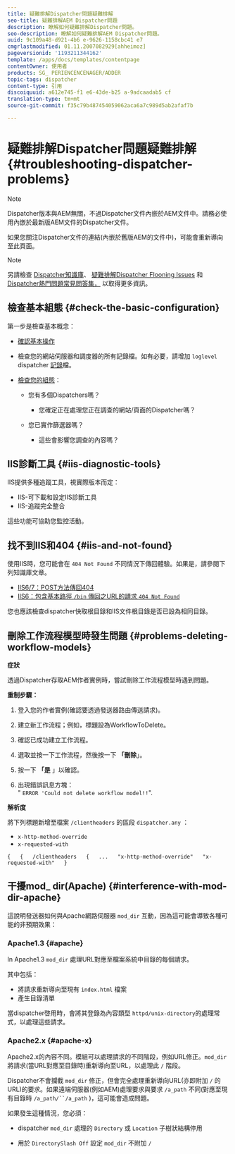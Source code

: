 ```yaml
---
title: 疑難排解Dispatcher問題疑難排解
seo-title: 疑難排解AEM Dispatcher問題
description: 瞭解如何疑難排解Dispatcher問題。
seo-description: 瞭解如何疑難排解AEM Dispatcher問題。
uuid: 9c109a48-d921-4b6 e-9626-1158cbc41 e7
cmgrlastmodified: 01.11.2007082929[ahheimoz]
pageversionid: '1193211344162'
template: /apps/docs/templates/contentpage
contentOwner: 使用者
products: SG_ PERIENCENCENAGER/ADDER
topic-tags: dispatcher
content-type: 引用
discoiquuid: a612e745-f1 e6-43de-b25 a-9adcaadab5 cf
translation-type: tm+mt
source-git-commit: f35c79b487454059062aca6a7c989d5ab2afaf7b

---
```



# 疑難排解Dispatcher問題疑難排解 {#troubleshooting-dispatcher-problems}

>[!NOTE]
>
>Dispatcher版本與AEM無關，不過Dispatcher文件內嵌於AEM文件中。請務必使用內嵌於最新版AEM文件的Dispatcher文件。
>
>如果您關注Dispatcher文件的連結(內嵌於舊版AEM的文件中)，可能會重新導向至此頁面。

>[!NOTE]
>
>另請檢查 [Dispatcher知識庫](https://helpx.adobe.com/cq/kb/index/dispatcher.html)、 [疑難排解Dispatcher Flooning Issues](https://helpx.adobe.com/adobe-cq/kb/troubleshooting-dispatcher-flushing-issues.html) 和 [Dispatcher熱門問題常見問答集，](dispatcher-faq.md) 以取得更多資訊。

## 檢查基本組態 {#check-the-basic-configuration}

第一步是檢查基本概念：

* [確認基本操作](#ConfirmBasicOperation)
* 檢查您的網站伺服器和調度器的所有記錄檔。如有必要，請增加 `loglevel` dispatcher [記錄](#Logging)檔。

* [檢查您的組態](#ConfiguringtheDispatcher)：

   * 您有多個Dispatchers嗎？

      * 您確定正在處理您正在調查的網站/頁面的Dispatcher嗎？
   * 您已實作篩選器嗎？

      * 這些會影響您調查的內容嗎？


## IIS診斷工具 {#iis-diagnostic-tools}

IIS提供多種追蹤工具，視實際版本而定：

* IIS-可下載和設定IIS診斷工具
* IIS-追蹤完全整合

這些功能可協助您監控活動。

## 找不到IIS和404 {#iis-and-not-found}

使用IIS時，您可能會在 `404 Not Found` 不同情況下傳回體驗。如果是，請參閱下列知識庫文章。

* [IIS6/7：POST方法傳回404](https://helpx.adobe.com/dispatcher/kb/IIS6IsapiFilters.html)
* [IIS6：包含基本路徑 `/bin` 傳回之URL的請求 `404 Not Found`](https://helpx.adobe.com/dispatcher/kb/RequestsToBinDirectoryFailInIIS6.html)

您也應該檢查dispatcher快取根目錄和IIS文件根目錄是否已設為相同目錄。

## 刪除工作流程模型時發生問題 {#problems-deleting-workflow-models}

**症狀**

透過Dispatcher存取AEM作者實例時，嘗試刪除工作流程模型時遇到問題。

**重制步驟：**

1. 登入您的作者實例(確認要透過發送器路由傳送請求)。
1. 建立新工作流程；例如，標題設為WorkflowToDelete。
1. 確認已成功建立工作流程。
1. 選取並按一下工作流程，然後按一下 **「刪除**」。

1. 按一下 **「是** 」以確認。
1. 出現錯誤訊息方塊：\
   &quot; `ERROR 'Could not delete workflow model!!`&quot;.

**解析度**

將下列標題新增至檔案 `/clientheaders` 的區段 `dispatcher.any` ：

* `x-http-method-override`
* `x-requested-with`

`{  
{  
/clientheaders  
{  
...  
"x-http-method-override"  
"x-requested-with"  
}`

## 干擾mod_ dir(Apache) {#interference-with-mod-dir-apache}

這說明發送器如何與Apache網路伺服器 `mod_dir` 互動，因為這可能會導致各種可能的非預期效果：

### Apache1.3 {#apache}

In Apache1.3 `mod_dir` 處理URL對應至檔案系統中目錄的每個請求。

其中包括：

* 將請求重新導向至現有 `index.html` 檔案
* 產生目錄清單

當dispatcher啓用時，會將其登錄為內容類型 `httpd/unix-directory`的處理常式，以處理這些請求。

### Apache2.x {#apache-x}

Apache2.x的內容不同。模組可以處理請求的不同階段，例如URL修正。`mod_dir` 將請求(當URL對應至目錄時)重新導向至URL，以處理此 `/` 階段。

Dispatcher不會攔截 `mod_dir` 修正，但會完全處理重新導向URL(亦即附加 `/` 的URL)的要求。如果遠端伺服器(例如AEM)處理要求與要求 `/a_path` 不同(對應至現有目錄時 `/a_path/``/a_path` )，這可能會造成問題。

如果發生這種情況，您必須：

* dispatcher `mod_dir` 處理的 `Directory` 或 `Location` 子樹狀結構停用

* 用於 `DirectorySlash Off` 設定 `mod_dir` 不附加 `/`
